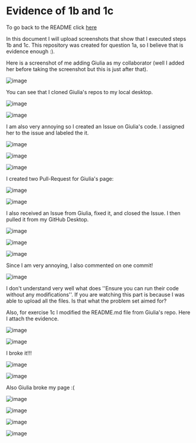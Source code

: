 # Evidence of 1b and 1c
To go back to the README click [here](https://github.com/pvalenzuelac/econ622)

In this document I will upload screenshots that show that I executed steps 1b and 1c. This repository was created for question 1a, so I believe that is evidence enough :).

Here is a screenshot of me adding Giulia as my collaborator (well I added her before taking the screenshot but this is just after that). 

![image](/screenshots/ss1.png)

You can see that I cloned Giulia's repos to my local desktop.

![image](/screenshots/ss2.png)

![image](/screenshots/ss3.png)

I am also very annoying so I created an Issue on Giulia's code. I assigned her to the issue and labeled the it.

![image](/screenshots/ss4.png)

![image](/screenshots/ss5.png)

![image](/screenshots/ss6.png)

I created two Pull-Request for Giulia's page:

![image](/screenshots/ss7.png)

![image](/screenshots/ss8.png)

I also received an Issue from Giulia, fixed it, and closed the Issue. I then pulled it from my GitHub Desktop.

![image](/screenshots/ss9a.png)

![image](/screenshots/ss9b.png)

![image](/screenshots/ss9c.png)

Since I am very annoying, I also commented on one commit!

![image](/screenshots/ss10.png)

I don't understand very well what does ''Ensure you can run their code without any modifications''. If you are watching this part is because I was able to upload all the files. Is that what the problem set aimed for?

Also, for exercise 1c I modified the README.md file from Giulia's repo. Here I attach the evidence.

![image](/screenshots/ss11.png)

![image](/screenshots/ss12.png)

I broke it!!! 

![image](/screenshots/ss13.png)

![image](/screenshots/ss14.png)

Also Giulia broke my page :(

![image](/screenshots/ss15.png)

![image](/screenshots/ss16.png)

![image](/screenshots/ss17.png)

![image](/screenshots/ss18.png)
